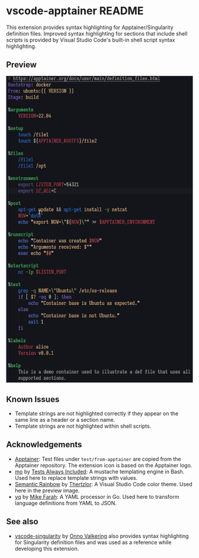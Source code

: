 # vscode-apptainer README

This extension provides syntax highlighting for Apptainer/Singularity definition files. Improved syntax highlighting for sections that include shell scripts is provided by Visual Studio Code's built-in shell script syntax highlighting.

## Preview

![Preview](images/preview.png)

## Known Issues

- Template strings are not highlighted correctly if they appear on the same line as a header or a section name.
- Template strings are not highlighted within shell scripts.

## Acknowledgements

- [Apptainer](https://github.com/apptainer/apptainer): Test files under `test/from-apptainer` are copied from the Apptainer repository. The extension icon is based on the Apptainer logo.
- [mo](https://github.com/tests-always-included/mo) by [Tests Always Included](https://github.com/tests-always-included/mo): A mustache templating engine in Bash. Used here to replace template strings with values.
- [Semantic Rainbow](https://github.com/Thertzlor/semantic-rainbow) by [Thertzlor](https://github.com/Thertzlor): A Visual Studio Code color theme. Used here in the preview image.
- [yq](https://github.com/mikefarah/yq) by [Mike Farah](https://github.com/mikefarah): A YAML processor in Go. Used here to transform language definitions from YAML to JSON.

## See also

- [vscode-singularity](https://github.com/onnovalkering/vscode-singularity) by [Onno Valkering](https://github.com/onnovalkering) also provides syntax highlighting for Singularity definition files and was used as a reference while developing this extension.
